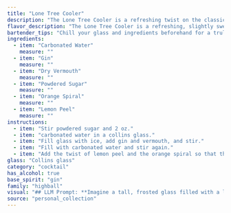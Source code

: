 ```yaml
---
title: "Lone Tree Cooler"
description: "The Lone Tree Cooler is a refreshing twist on the classic Gin Fizz family.  Its origins likely lie in the late 19th century, when carbonated water and powdered sugar were popular additions to gin-based cocktails.  The citrus notes and garnish nod to the enduring popularity of citrus-forward drinks. "
flavor_description: "The Lone Tree Cooler is a refreshing, slightly sweet and citrusy concoction. The gin's botanicals shine through with juniper and citrus notes, complemented by the dryness of the vermouth. The powdered sugar adds a subtle sweetness, balanced by the tartness of the lemon peel. The carbonated water provides a lively effervescence, while the orange spiral adds a touch of elegance and a hint of citrus aroma. "
bartender_tips: "Chill your glass and ingredients beforehand for a truly refreshing drink.  Use high-quality gin and vermouth for best flavor.  Gently muddle the powdered sugar with a splash of water to create a simple syrup, avoiding any lumps.  When adding the orange spiral, use a citrus peeler to create a beautiful curl for garnish.  Finally, use a bar spoon to gently stir the cocktail, keeping the carbonation intact. "
ingredients:
  - item: "Carbonated Water"
    measure: ""
  - item: "Gin"
    measure: ""
  - item: "Dry Vermouth"
    measure: ""
  - item: "Powdered Sugar"
    measure: ""
  - item: "Orange Spiral"
    measure: ""
  - item: "Lemon Peel"
    measure: ""
instructions:
  - item: "Stir powdered sugar and 2 oz."
  - item: "carbonated water in a collins glass."
  - item: "Fill glass with ice, add gin and vermouth, and stir."
  - item: "Fill with carbonated water and stir again."
  - item: "Add the twist of lemon peel and the orange spiral so that the end dangles over rim of glass."
glass: "Collins glass"
category: "cocktail"
has_alcohol: true
base_spirit: "gin"
family: "highball"
visual: "## LLM Prompt: **Imagine a tall, frosted glass filled with a light, bubbly concoction. Describe the appearance of this drink, focusing on the following elements:*** **Color:**  Is the drink crystal clear, a pale straw yellow, or something more vibrant?* **Bubbles:**  Are the bubbles delicate and ephemeral, or large and boisterous? * **Texture:**  Does the drink appear viscous, thin, or somewhere in between? * **Garnish:**  A delicate orange spiral graces the rim of the glass, adding a touch of citrusy color.  A small, elegant twist of lemon peel rests on the surface, adding a subtle touch of green. * **Overall Impression:**  Does the drink appear refreshing and light, or complex and sophisticated? **Please use descriptive language and imagery to create a vivid picture of the Lone Tree Cooler in your mind.** "
source: "personal_collection"
---
```


